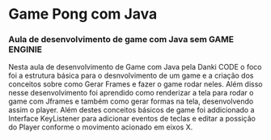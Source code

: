 # Game Pong com Java

###  Aula de desenvolvimento de game com Java sem GAME ENGINIE

Nesta aula de desenvolvimento de Game com Java pela Danki CODE o foco foi a estrutura básica para o desnvolvimento 
de um game e a criação dos conceitos sobre como Gerar Frames e fazer o game rodar neles.
Além disso nesse desenvolvimento foi aprendido como renderizar a tela para rodar o 
game com Jframes e também como gerar formas na tela, desenvolvendo assim o player.
Além destes conceitos básicos de game foi addicionado a Interface KeyListener para adicionar eventos de teclas e 
editar a possição do Player conforme o movimento acionado em eixos X.


